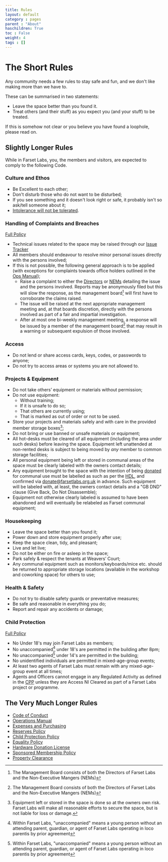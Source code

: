 ```yaml
---
title: Rules
layout: default
category : pages
parent : "About"
haschildren: True
toc : False
weight: 4
tags : []
---
```


# The Short Rules 

Any community needs a few rules to stay safe and fun, and we don't like making more than we have to. 

These can be summarised in two statements:

* Leave the space better than you found it.
* Treat others (and their stuff) as you expect you (and your stuff) to be treated.

If this is somehow not clear or you believe you have found a loophole, please read on.

## Slightly Longer Rules

While in Farset Labs, you, the members and visitors, are expected to comply to the following Code.

### Culture and Ethos

 * Be Excellent to each other;
 * Don't disturb those who do not want to be disturbed;
 * If you see something and it doesn't look right or safe, it probably isn't so ask/tell someone about it;
 * [Intolerance will not be tolerated](equality).

### Handling of Complaints and Breaches
[Full Policy](code_of_conduct#15-handling-of-complaints-and-breaches)
 * Technical issues related to the space may be raised through our [Issue Tracker](https://jira.farsetlabs.org.uk)
 * All members should endeavour to resolve minor personal issues directly with the persons involved;
 * If this is not possible, the following general approach is to be applied (with exceptions for complaints towards office holders outlined in the [Ops Manual](ops_manual.html));
    * Raise a complaint to either the [Directors](mailto:admin@farsetlabs.org.uk) or [NEMs](mailto:management@farsetlabs.org.uk) detailing the issue and the persons involved. Reports may be anonymously filed but this will slow the response, as the management board[^1] will first have to corroborate the claims raised.
    * The issue will be raised at the next appropriate management meeting and, at that boards discretion, directly with the persons involved as part of a fair and impartial investigation.
    * After at most one bi-weekly management meeting, a response will be issued by a member of the management board[^1] that may result in a warning or subsequent expulsion of those involved.


[^1]: The Management Board consists of both the Directors of Farset Labs and the Non-Executive Mangers (NEMs)

### Access

 * Do not lend or share access cards, keys, codes, or passwords to anyone;
 * Do not try to access areas or systems you are not allowed to.

### Projects &amp; Equipment

 * Do not take others’ equipment or materials without permission;
 * Do not use equipment:
    * Without training;
    * If it is unsafe to do so;
    * That others are currently using;
    * That is marked as out of order or not to be used.
 * Store your projects and materials safely and with care in the provided member storage boxes[^2];
 * Do not bring or use banned or unsafe materials or equipment;
 * All hot-desks must be cleared of all equipment (including the area under such desks) before leaving the space. Equipment left unattended at non-rented desks is subject to being moved by *any* member to common storage facilities;
 * All personal equipment being left or stored in communal areas of the space must be clearly labeled with the owners contact details;
 * Any equipment brought to the space with the intention of being [donated](/about/donations.html) for communal use must be labelled as such as per the [HDL](hardware_donation_license.html), and confirmed via [donate@farsetlabs.org.uk](mailto:donate@farsetlabs.org.uk) in advance. Such equipment will be labeled with, at least, the owners contact details and a "GB DND" clause (Give Back, Do Not Disassemble);
 * Equipment not otherwise clearly labeled is assumed to have been abandoned and will eventually be relabeled as Farset communal equipment;

[^2]: Equipment left or stored in the space is done so at the owners own risk. Farset Labs will make all reasonable efforts to secure the space, but is not liable for loss or damage.

### Housekeeping

 * Leave the space better than you found it;
 * Power down and store equipment properly after use;
 * Keep the space clean, tidy, and pleasant;
 * Live and let live;
 * Do not be either on fire or asleep in the space;
 * Park safely &amp; respect the tenants at Weavers’ Court;
 * Any communal equipment such as monitors/keyboards/mice etc. should be returned to appropriate storage locations (available in the workshop and coworking space) for others to use;


### Health &amp; Safety

 * Do not try to disable safety guards or preventative measures;
 * Be safe and reasonable in everything you do;
 * Report and repair any accidents or damage;

### Child Protection
[Full Policy](child_protection)

 * No Under 18's may join Farset Labs as members;
 * No unaccompanied[^3] under 18's are permitted in the building after 8pm;
 * No unaccompanied[^3] under 14's are permitted in the building;
 * No unidentified individuals are permitted in mixed-age-group events;
 * At least two agents of Farset Labs must remain with any mixed-age-group event at all times;
 * Agents and Officers cannot engage in any Regulated Activity as defined in the [CPP](child_protection) unless they are Access NI Cleared as part of a Farset Labs project or programme.

[^3]: Within Farset Labs, "unaccompanied" means a young person without an attending parent, guardian, or agent of Farset Labs operating in loco parentis by prior agreement


## The Very Much Longer Rules
* [Code of Conduct](code_of_conduct)
* [Operations Manual](ops_manual)
* [Expenses and Purchasing](expenses_purchasing)
* [Reserves Policy](reserves_policy)
* [Child Protection Policy](child_protection)
* [Equality Policy](equality)
* [Hardware Donation License](hardware_donation_license)
* [Sponsored Membership Policy](sponsored_membership_policy)
* [Property Clearance](clearance)
